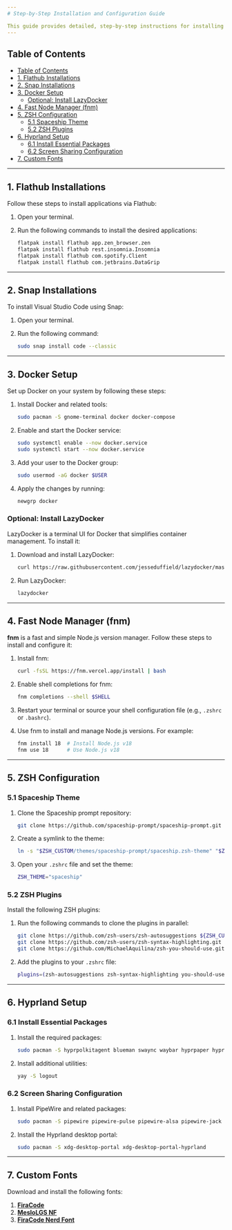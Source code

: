 ```yaml
---
# Step-by-Step Installation and Configuration Guide

This guide provides detailed, step-by-step instructions for installing and configuring applications, tools, and settings on your system. Follow the steps below to set up your environment.
---
```


## Table of Contents

- [Table of Contents](#table-of-contents)
- [1. Flathub Installations ](#1-flathub-installations-)
- [2. Snap Installations ](#2-snap-installations-)
- [3. Docker Setup ](#3-docker-setup-)
  - [Optional: Install LazyDocker ](#optional-install-lazydocker-)
- [4. Fast Node Manager (fnm) ](#4-fast-node-manager-fnm-)
- [5. ZSH Configuration ](#5-zsh-configuration-)
  - [5.1 Spaceship Theme ](#51-spaceship-theme-)
  - [5.2 ZSH Plugins ](#52-zsh-plugins-)
- [6. Hyprland Setup ](#6-hyprland-setup-)
  - [6.1 Install Essential Packages](#61-install-essential-packages)
  - [6.2 Screen Sharing Configuration ](#62-screen-sharing-configuration-)
- [7. Custom Fonts ](#7-custom-fonts-)

---

## 1. Flathub Installations <a name="flathub"></a>

Follow these steps to install applications via Flathub:

1. Open your terminal.
2. Run the following commands to install the desired applications:

   ```bash
   flatpak install flathub app.zen_browser.zen
   flatpak install flathub rest.insomnia.Insomnia
   flatpak install flathub com.spotify.Client
   flatpak install flathub com.jetbrains.DataGrip
   ```

---

## 2. Snap Installations <a name="snap"></a>

To install Visual Studio Code using Snap:

1. Open your terminal.
2. Run the following command:

   ```bash
   sudo snap install code --classic
   ```

---

## 3. Docker Setup <a name="docker"></a>

Set up Docker on your system by following these steps:

1. Install Docker and related tools:

   ```bash
   sudo pacman -S gnome-terminal docker docker-compose
   ```

2. Enable and start the Docker service:

   ```bash
   sudo systemctl enable --now docker.service
   sudo systemctl start --now docker.service
   ```

3. Add your user to the Docker group:

   ```bash
   sudo usermod -aG docker $USER
   ```

4. Apply the changes by running:

   ```bash
   newgrp docker
   ```

### Optional: Install LazyDocker <a name="optional-install-lazydocker"></a>

LazyDocker is a terminal UI for Docker that simplifies container management. To install it:

1. Download and install LazyDocker:

   ```bash
   curl https://raw.githubusercontent.com/jesseduffield/lazydocker/master/scripts/install_update_linux.sh | bash
   ```

2. Run LazyDocker:

   ```bash
   lazydocker
   ```

---

## 4. Fast Node Manager (fnm) <a name="fast-node-manager"></a>

**fnm** is a fast and simple Node.js version manager. Follow these steps to install and configure it:

1. Install fnm:

   ```bash
   curl -fsSL https://fnm.vercel.app/install | bash
   ```

2. Enable shell completions for fnm:

   ```bash
   fnm completions --shell $SHELL
   ```

3. Restart your terminal or source your shell configuration file (e.g., `.zshrc` or `.bashrc`).

4. Use fnm to install and manage Node.js versions. For example:

   ```bash
   fnm install 18  # Install Node.js v18
   fnm use 18      # Use Node.js v18
   ```

---

## 5. ZSH Configuration <a name="zsh"></a>

### 5.1 Spaceship Theme <a name="spaceship-theme"></a>

1. Clone the Spaceship prompt repository:

   ```bash
   git clone https://github.com/spaceship-prompt/spaceship-prompt.git "$ZSH_CUSTOM/themes/spaceship-prompt" --depth=1
   ```

2. Create a symlink to the theme:

   ```bash
   ln -s "$ZSH_CUSTOM/themes/spaceship-prompt/spaceship.zsh-theme" "$ZSH_CUSTOM/themes/spaceship.zsh-theme"
   ```

3. Open your `.zshrc` file and set the theme:

   ```bash
   ZSH_THEME="spaceship"
   ```

### 5.2 ZSH Plugins <a name="zsh-plugins"></a>

Install the following ZSH plugins:

1. Run the following commands to clone the plugins in parallel:

   ```bash
   git clone https://github.com/zsh-users/zsh-autosuggestions ${ZSH_CUSTOM:-~/.oh-my-zsh/custom}/plugins/zsh-autosuggestions & \
   git clone https://github.com/zsh-users/zsh-syntax-highlighting.git ${ZSH_CUSTOM:-~/.oh-my-zsh/custom}/plugins/zsh-syntax-highlighting & \
   git clone https://github.com/MichaelAquilina/zsh-you-should-use.git $ZSH_CUSTOM/plugins/you-should-use
   ```

2. Add the plugins to your `.zshrc` file:

   ```bash
   plugins=(zsh-autosuggestions zsh-syntax-highlighting you-should-use)
   ```

---

## 6. Hyprland Setup <a name="hyprland"></a>

### 6.1 Install Essential Packages

1. Install the required packages:

   ```bash
   sudo pacman -S hyprpolkitagent blueman swaync waybar hyprpaper hypridle hyprsunset pavucontrol nm-connection-editor
   ```

2. Install additional utilities:

   ```bash
   yay -S logout
   ```

### 6.2 Screen Sharing Configuration <a name="screen-sharing-configuration"></a>

1. Install PipeWire and related packages:

   ```bash
   sudo pacman -S pipewire pipewire-pulse pipewire-alsa pipewire-jack
   ```

2. Install the Hyprland desktop portal:

   ```bash
   sudo pacman -S xdg-desktop-portal xdg-desktop-portal-hyprland
   ```

---

## 7. Custom Fonts <a name="fonts"></a>

Download and install the following fonts:

1. **[FiraCode](https://github.com/tonsky/FiraCode/releases/download/6.2/Fira_Code_v6.2.zip)**
2. **[MesloLGS NF](https://github.com/romkatv/powerlevel10k-media/raw/master/MesloLGS%20NF%20Regular.ttf)**
3. **[FiraCode Nerd Font](https://github.com/ryanoasis/nerd-fonts/releases/download/v3.3.0/FiraCode.zip)**
